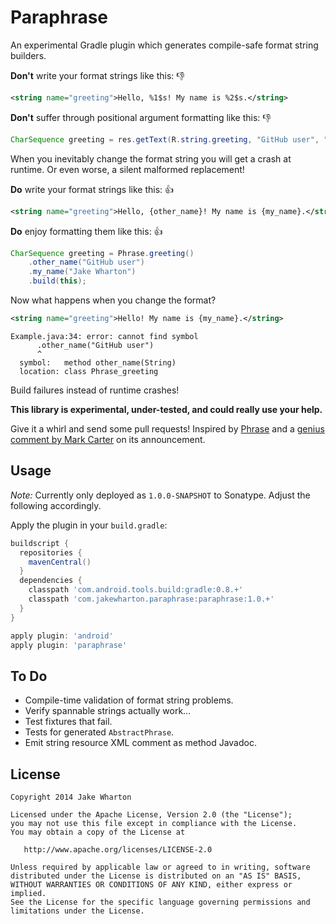 Paraphrase
==========

An experimental Gradle plugin which generates compile-safe format string builders.

**Don't** write your format strings like this: :thumbsdown:
```xml
<string name="greeting">Hello, %1$s! My name is %2$s.</string>
```

**Don't** suffer through positional argument formatting like this: :thumbsdown:
```java
CharSequence greeting = res.getText(R.string.greeting, "GitHub user", "Jake Wharton");
```

When you inevitably change the format string you will get a crash at runtime. Or even worse, a
silent malformed replacement!

**Do** write your format strings like this: :thumbsup:
```xml
<string name="greeting">Hello, {other_name}! My name is {my_name}.</string>
```

**Do** enjoy formatting them like this: :thumbsup:
```java
CharSequence greeting = Phrase.greeting()
    .other_name("GitHub user")
    .my_name("Jake Wharton")
    .build(this);
```

Now what happens when you change the format?
```xml
<string name="greeting">Hello! My name is {my_name}.</string>
```
```
Example.java:34: error: cannot find symbol
      .other_name("GitHub user")
      ^
  symbol:   method other_name(String)
  location: class Phrase_greeting
```
Build failures instead of runtime crashes!



**This library is experimental, under-tested, and could really use your help.**

Give it a whirl and send some pull requests! Inspired by [Phrase][1] and a
[genius comment by Mark Carter][2] on its announcement.



Usage
-----

*Note:* Currently only deployed as `1.0.0-SNAPSHOT` to Sonatype. Adjust the following accordingly.

Apply the plugin in your `build.gradle`:
```groovy
buildscript {
  repositories {
    mavenCentral()
  }
  dependencies {
    classpath 'com.android.tools.build:gradle:0.8.+'
    classpath 'com.jakewharton.paraphrase:paraphrase:1.0.+'
  }
}

apply plugin: 'android'
apply plugin: 'paraphrase'
```



To Do
-----

 * Compile-time validation of format string problems.
 * Verify spannable strings actually work...
 * Test fixtures that fail.
 * Tests for generated `AbstractPhrase`.
 * Emit string resource XML comment as method Javadoc.



License
--------

    Copyright 2014 Jake Wharton

    Licensed under the Apache License, Version 2.0 (the "License");
    you may not use this file except in compliance with the License.
    You may obtain a copy of the License at

       http://www.apache.org/licenses/LICENSE-2.0

    Unless required by applicable law or agreed to in writing, software
    distributed under the License is distributed on an "AS IS" BASIS,
    WITHOUT WARRANTIES OR CONDITIONS OF ANY KIND, either express or implied.
    See the License for the specific language governing permissions and
    limitations under the License.



 [1]: http://github.com/square/phrase
 [2]: http://corner.squareup.com/2014/01/phrase.html#comment-1214642643
